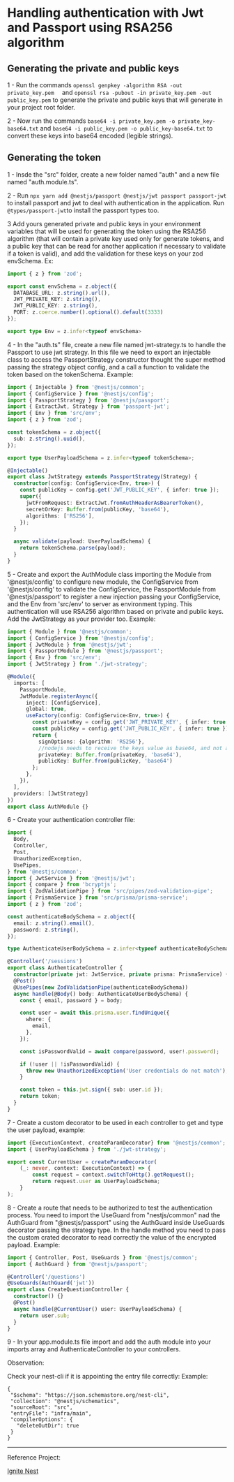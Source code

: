 # Handling authentication with Jwt and Passport using RSA256 algorithm


## Generating the private and public keys

1 - Run the commands ```openssl genpkey -algorithm RSA -out private_key.pem  ``` and ```openssl rsa -pubout -in private_key.pem -out public_key.pem```  to generate the private and public keys that will generate in your project root folder.

2 - Now run the commands ```base64 -i private_key.pem -o private_key-base64.txt```  and ```base64 -i public_key.pem -o public_key-base64.txt``` to convert these keys into base64 encoded (legible strings).
## Generating the token

1 - Insde the "src" folder, create a new folder named "auth" and a new file named "auth.module.ts".

2 - Run ```npx yarn add @nestjs/passport @nestjs/jwt passport passport-jwt``` to install passport and jwt to deal with authentication in the application. Run ```@types/passport-jwt```to install the passport types too.

3 Add yours generated private and public keys in your environment variables that will be used for generating the token using the RSA256 algorithm (that will contain a private key used only for generate tokens, and a public key that can be read for another application if necessary to validate if a token is valid), and add the validation for these keys on your zod envSchema. Ex:

```typescript
import { z } from 'zod';

export const envSchema = z.object({
  DATABASE_URL: z.string().url(),
  JWT_PRIVATE_KEY: z.string(),
  JWT_PUBLIC_KEY: z.string(),
  PORT: z.coerce.number().optional().default(3333)
});

export type Env = z.infer<typeof envSchema>

```

4 - In the "auth.ts" file, create a new file named jwt-strategy.ts to handle the Passport to use jwt strategy. In this file we need to export an injectable class to access the PassportStrategy constructor thought the super method  passing the strategy object config, and a call a function to validate the token based on the tokenSchema. Example:

```typescript
import { Injectable } from '@nestjs/common';
import { ConfigService } from '@nestjs/config';
import { PassportStrategy } from '@nestjs/passport';
import { ExtractJwt, Strategy } from 'passport-jwt';
import { Env } from 'src/env';
import { z } from 'zod';

const tokenSchema = z.object({
  sub: z.string().uuid(),
});

export type UserPayloadSchema = z.infer<typeof tokenSchema>;

@Injectable()
export class JwtStrategy extends PassportStrategy(Strategy) {
  constructor(config: ConfigService<Env, true>) {
    const publicKey = config.get('JWT_PUBLIC_KEY', { infer: true });
    super({
      jwtFromRequest: ExtractJwt.fromAuthHeaderAsBearerToken(),
      secretOrKey: Buffer.from(publicKey, 'base64'),
      algorithms: ['RS256'],
    });
  }

  async validate(payload: UserPayloadSchema) {
    return tokenSchema.parse(payload);
  }
}
```

5 - Create and export the AuthModule class importing the Module from '@nestjs/config' to configure new module, the ConfigService from '@nestjs/config' to validate the ConfigService, the PassportModule from '@nestjs/passport' to register a new injection passing your ConfigService, and the Env from 'src/env' to server as environment typing. This authentication will use RSA256 algorithm based on private and public keys. Add the JwtStrategy as your provider too. Example:

```typescript
import { Module } from '@nestjs/common';
import { ConfigService } from '@nestjs/config';
import { JwtModule } from '@nestjs/jwt';
import { PassportModule } from '@nestjs/passport';
import { Env } from 'src/env';
import { JwtStrategy } from './jwt-strategy';

@Module({
  imports: [
    PassportModule,
    JwtModule.registerAsync({
      inject: [ConfigService],
      global: true,
      useFactory(config: ConfigService<Env, true>) {
        const privateKey = config.get('JWT_PRIVATE_KEY', { infer: true });
        const publicKey = config.get('JWT_PUBLIC_KEY', { infer: true });
        return {
          signOptions: {algorithm: 'RS256'},
          //nodejs needs to receive the keys value as base64, and not a plain string
          privateKey: Buffer.from(privateKey, 'base64'),
          publicKey: Buffer.from(publicKey, 'base64')
        };
      },
    }),
  ],
  providers: [JwtStrategy]
})
export class AuthModule {}
```
6 - Create your authentication controller file:

```typescript
import {
  Body,
  Controller,
  Post,
  UnauthorizedException,
  UsePipes,
} from '@nestjs/common';
import { JwtService } from '@nestjs/jwt';
import { compare } from 'bcryptjs';
import { ZodValidationPipe } from 'src/pipes/zod-validation-pipe';
import { PrismaService } from 'src/prisma/prisma-service';
import { z } from 'zod';

const authenticateBodySchema = z.object({
  email: z.string().email(),
  password: z.string(),
});

type AuthenticateUserBodySchema = z.infer<typeof authenticateBodySchema>;

@Controller('/sessions')
export class AuthenticateController {
  constructor(private jwt: JwtService, private prisma: PrismaService) {}
  @Post()
  @UsePipes(new ZodValidationPipe(authenticateBodySchema))
  async handle(@Body() body: AuthenticateUserBodySchema) {
    const { email, password } = body;

    const user = await this.prisma.user.findUnique({
      where: {
        email,
      },
    });

    const isPasswordValid = await compare(password, user!.password);

    if (!user || !isPasswordValid) {
      throw new UnauthorizedException('User credentials do not match');
    }

    const token = this.jwt.sign({ sub: user.id });
    return token;
  }
}
```

7 - Create a custom decorator to be used in each controller to get and type the user payload, example:

```typescript
import {ExecutionContext, createParamDecorator} from '@nestjs/common';
import { UserPayloadSchema } from './jwt-strategy';

export const CurrentUser = createParamDecorator(
    (_: never, context: ExecutionContext) => {
        const request = context.switchToHttp().getRequest();
        return request.user as UserPayloadSchema;
    }
);
```
8 - Create a route that needs to be authorized to test the authentication process. You need to import the UseGuard from "nestjs/common" nad the AuthGuard from "@nestjs/passport" using the AuthGuard inside  UseGuards decorator passing the strategy type. In the handle method you need to pass the custom crated decorator to read correctly the value of the encrypted payload. Example:

```typescript
import { Controller, Post, UseGuards } from '@nestjs/common';
import { AuthGuard } from '@nestjs/passport';

@Controller('/questions')
@UseGuards(AuthGuard('jwt'))
export class CreateQuestionController {
  constructor() {}
  @Post()
  async handle(@CurrentUser() user: UserPayloadSchema) {
    return user.sub;
  }
}
```
9 - In your app.module.ts file import and add the auth module into your imports array and AuthenticateController to your controllers.

Observation:

 Check your nest-cli if it is appointing the entry file correctly: Example:

 ```
 {
  "$schema": "https://json.schemastore.org/nest-cli",
  "collection": "@nestjs/schematics",
  "sourceRoot": "src",
  "entryFile": "infra/main",
  "compilerOptions": {
    "deleteOutDir": true
  }
}

```

----

Reference Project: 

[Ignite Nest](https://github.com/pablolucio97/ignite-nestjs)

